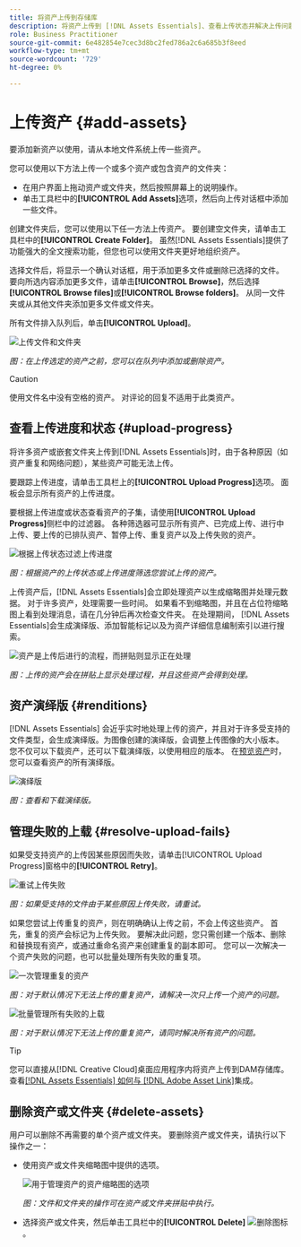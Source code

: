 ```yaml
---
title: 将资产上传到存储库
description: 将资产上传到 [!DNL Assets Essentials]、查看上传状态并解决上传问题。
role: Business Practitioner
source-git-commit: 6e482854e7cec3d8bc2fed786a2c6a685b3f8eed
workflow-type: tm+mt
source-wordcount: '729'
ht-degree: 0%

---
```



# 上传资产 {#add-assets}

要添加新资产以使用，请从本地文件系统上传一些资产。<!-- TBD: Many of the [common file formats are supported](/help/supported-file-formats.md). -->

您可以使用以下方法上传一个或多个资产或包含资产的文件夹：

* 在用户界面上拖动资产或文件夹，然后按照屏幕上的说明操作。
* 单击工具栏中的&#x200B;**[!UICONTROL Add Assets]**&#x200B;选项，然后向上传对话框中添加一些文件。

<!-- TBD: Update this GIF
![Asset and nested folder upload demo](assets/do-not-localize/upload-assets.gif) -->

创建文件夹后，您可以使用以下任一方法上传资产。 要创建空文件夹，请单击工具栏中的&#x200B;**[!UICONTROL Create Folder]**。 虽然[!DNL Assets Essentials]提供了功能强大的全文搜索功能，但您也可以使用文件夹更好地组织资产。

选择文件后，将显示一个确认对话框，用于添加更多文件或删除已选择的文件。 要向所选内容添加更多文件，请单击&#x200B;**[!UICONTROL Browse]**，然后选择&#x200B;**[!UICONTROL Browse files]**&#x200B;或&#x200B;**[!UICONTROL Browse folders]**。 从同一文件夹或从其他文件夹添加更多文件或文件夹。

所有文件排入队列后，单击&#x200B;**[!UICONTROL Upload]**。

![上传文件和文件夹](assets/upload-browse-files-folders.png)

*图：在上传选定的资产之前，您可以在队列中添加或删除资产。*

>[!CAUTION]
>
>使用文件名中没有空格的资产。 对评论的回复不适用于此类资产。

## 查看上传进度和状态 {#upload-progress}

将许多资产或嵌套文件夹上传到[!DNL Assets Essentials]时，由于各种原因（如资产重复和网络问题），某些资产可能无法上传。

要跟踪上传进度，请单击工具栏上的&#x200B;**[!UICONTROL Upload Progress]**&#x200B;选项。 面板会显示所有资产的上传进度。

要根据上传进度或状态查看资产的子集，请使用&#x200B;**[!UICONTROL Upload Progress]**&#x200B;侧栏中的过滤器。 各种筛选器可显示所有资产、已完成上传、进行中上传、要上传的已排队资产、暂停上传、重复资产以及上传失败的资产。

![根据上传状态过滤上传进度](assets/filter-upload-progress.png)

*图：根据资产的上传状态或上传进度筛选您尝试上传的资产。*

上传资产后，[!DNL Assets Essentials]会立即处理资产以生成缩略图并处理元数据。 对于许多资产，处理需要一些时间。 如果看不到缩略图，并且在占位符缩略图上看到处理消息，请在几分钟后再次检查文件夹。 在处理期间， [!DNL Assets Essentials]会生成演绎版、添加智能标记以及为资产详细信息编制索引以进行搜索。

![资产是上传后进行的流程，而拼贴则显示正在处理](assets/upload-processing.png)

*图：上传的资产会在拼贴上显示处理过程，并且这些资产会得到处理。*

## 资产演绎版 {#renditions}

[!DNL Assets Essentials] 会近乎实时地处理上传的资产，并且对于许多受支持的文件类型，会生成演绎版。为图像创建的演绎版，会调整上传图像的大小版本。 您不仅可以下载资产，还可以下载演绎版，以使用相应的版本。 在[预览资产](/help/navigate-view.md#preview-assets)时，您可以查看资产的所有演绎版。

![演绎版](assets/renditions-view-download.png)

*图：查看和下载演绎版。*

## 管理失败的上载 {#resolve-upload-fails}

如果受支持资产的上传因某些原因而失败，请单击[!UICONTROL Upload Progress]窗格中的&#x200B;**[!UICONTROL Retry]**。

![重试上传失败](assets/upload-retry.png)

*图：如果受支持的文件由于某些原因上传失败，请重试。*

如果您尝试上传重复的资产，则在明确确认上传之前，不会上传这些资产。 首先，重复的资产会标记为上传失败。 要解决此问题，您只需创建一个版本、删除和替换现有资产，或通过重命名资产来创建重复的副本即可。 您可以一次解决一个资产失败的问题，也可以批量处理所有失败的重复项。

![一次管理重复的资产](assets/uploads-manage-duplicates.png)

*图：对于默认情况下无法上传的重复资产，请解决一次只上传一个资产的问题。*

![批量管理所有失败的上载](assets/upload-progress-manage-failed-uploads.png)

*图：对于默认情况下无法上传的重复资产，请同时解决所有资产的问题。*

>[!TIP]
>
>您可以直接从[!DNL Creative Cloud]桌面应用程序内将资产上传到DAM存储库。 查看[[!DNL Assets Essentials] 如何与 [!DNL Adobe Asset Link]](/help/integration.md)集成。

## 删除资产或文件夹 {#delete-assets}

用户可以删除不再需要的单个资产或文件夹。 要删除资产或文件夹，请执行以下操作之一：

* 使用资产或文件夹缩略图中提供的选项。

   ![用于管理资产的资产缩略图的选项](assets/options-on-thumbnail.png)

   *图：文件和文件夹的操作可在资产或文件夹拼贴中执行。*

* 选择资产或文件夹，然后单击工具栏中的&#x200B;**[!UICONTROL Delete]** ![删除图标](assets/do-not-localize/delete-icon.png)。
